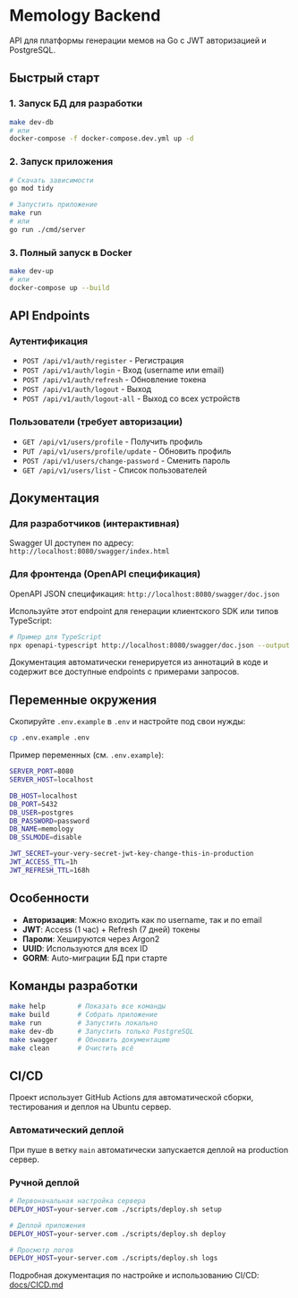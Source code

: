 # Memology Backend

API для платформы генерации мемов на Go с JWT авторизацией и PostgreSQL.

## Быстрый старт

### 1. Запуск БД для разработки

```bash
make dev-db
# или
docker-compose -f docker-compose.dev.yml up -d
```

### 2. Запуск приложения

```bash
# Скачать зависимости
go mod tidy

# Запустить приложение
make run
# или
go run ./cmd/server
```

### 3. Полный запуск в Docker

```bash
make dev-up
# или
docker-compose up --build
```

## API Endpoints

### Аутентификация

- `POST /api/v1/auth/register` - Регистрация
- `POST /api/v1/auth/login` - Вход (username или email)
- `POST /api/v1/auth/refresh` - Обновление токена
- `POST /api/v1/auth/logout` - Выход
- `POST /api/v1/auth/logout-all` - Выход со всех устройств

### Пользователи (требует авторизации)

- `GET /api/v1/users/profile` - Получить профиль
- `PUT /api/v1/users/profile/update` - Обновить профиль
- `POST /api/v1/users/change-password` - Сменить пароль
- `GET /api/v1/users/list` - Список пользователей

## Документация

### Для разработчиков (интерактивная)

Swagger UI доступен по адресу: `http://localhost:8080/swagger/index.html`

### Для фронтенда (OpenAPI спецификация)

OpenAPI JSON спецификация: `http://localhost:8080/swagger/doc.json`

Используйте этот endpoint для генерации клиентского SDK или типов TypeScript:

```bash
# Пример для TypeScript
npx openapi-typescript http://localhost:8080/swagger/doc.json --output ./types/api.ts
```

Документация автоматически генерируется из аннотаций в коде и содержит все доступные endpoints с примерами запросов.

## Переменные окружения

Скопируйте `.env.example` в `.env` и настройте под свои нужды:

```bash
cp .env.example .env
```

Пример переменных (см. `.env.example`):

```bash
SERVER_PORT=8080
SERVER_HOST=localhost

DB_HOST=localhost
DB_PORT=5432
DB_USER=postgres
DB_PASSWORD=password
DB_NAME=memology
DB_SSLMODE=disable

JWT_SECRET=your-very-secret-jwt-key-change-this-in-production
JWT_ACCESS_TTL=1h
JWT_REFRESH_TTL=168h
```

## Особенности

- **Авторизация**: Можно входить как по username, так и по email
- **JWT**: Access (1 час) + Refresh (7 дней) токены
- **Пароли**: Хешируются через Argon2
- **UUID**: Используются для всех ID
- **GORM**: Auto-миграции БД при старте

## Команды разработки

```bash
make help        # Показать все команды
make build       # Собрать приложение
make run         # Запустить локально
make dev-db      # Запустить только PostgreSQL
make swagger     # Обновить документацию
make clean       # Очистить всё
```

## CI/CD

Проект использует GitHub Actions для автоматической сборки, тестирования и деплоя на Ubuntu сервер.

### Автоматический деплой

При пуше в ветку `main` автоматически запускается деплой на production сервер.

### Ручной деплой

```bash
# Первоначальная настройка сервера
DEPLOY_HOST=your-server.com ./scripts/deploy.sh setup

# Деплой приложения
DEPLOY_HOST=your-server.com ./scripts/deploy.sh deploy

# Просмотр логов
DEPLOY_HOST=your-server.com ./scripts/deploy.sh logs
```

Подробная документация по настройке и использованию CI/CD: [docs/CICD.md](docs/CICD.md)
